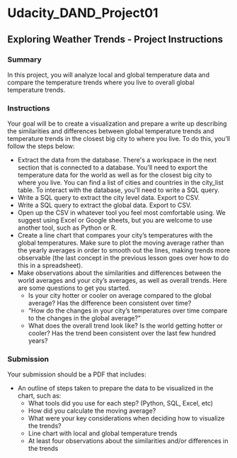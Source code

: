 # Udacity_DAND_Project01

## Exploring Weather Trends - Project Instructions

### Summary
In this project, you will analyze local and global temperature data and compare the temperature trends where you live to overall global temperature trends.

### Instructions
Your goal will be to create a visualization and prepare a write up describing the similarities and differences between global temperature trends and temperature trends in the closest big city to where you live. To do this, you’ll follow the steps below:

- Extract the data from the database. There's a workspace in the next section that is connected to a database. You’ll need to export the temperature data for the world as well as for the closest big city to where you live. You can find a list of cities and countries in the city_list table. To interact with the database, you'll need to write a SQL query.
- Write a SQL query to extract the city level data. Export to CSV.
- Write a SQL query to extract the global data. Export to CSV.
- Open up the CSV in whatever tool you feel most comfortable using. We suggest using Excel or Google sheets, but you are welcome to use another tool, such as Python or R.
- Create a line chart that compares your city’s temperatures with the global temperatures. Make sure to plot the moving average rather than the yearly averages in order to smooth out the lines, making trends more observable (the last concept in the previous lesson goes over how to do this in a spreadsheet).
- Make observations about the similarities and differences between the world averages and your city’s averages, as well as overall trends. Here are some questions to get you started.
  - Is your city hotter or cooler on average compared to the global average? Has the difference been consistent over time?
  - “How do the changes in your city’s temperatures over time compare to the changes in the global average?”
  - What does the overall trend look like? Is the world getting hotter or cooler? Has the trend been consistent over the last few hundred years?

### Submission
Your submission should be a PDF that includes:
- An outline of steps taken to prepare the data to be visualized in the chart, such as:
  - What tools did you use for each step? (Python, SQL, Excel, etc)
  - How did you calculate the moving average?
  - What were your key considerations when deciding how to visualize the trends?
  - Line chart with local and global temperature trends
  - At least four observations about the similarities and/or differences in the trends
